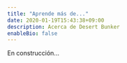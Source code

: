 ```yaml
---
title: "Aprende más de..."
date: 2020-01-19T15:43:38+09:00
description: Acerca de Desert Bunker
enableBio: false
---
```


En construcción...